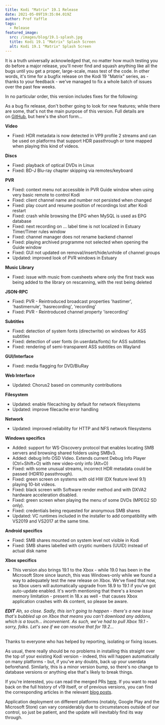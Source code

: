 ```yaml
---
title: Kodi "Matrix" 19.1 Release
date: 2021-05-09T19:35:04.019Z
author: Prof Yaffle
tags:
  - Release
featured_image:
  src: /images/blog/19.1-splash.jpg
  title: Kodi 19.1 "Matrix" Splash Screen
  alt: Kodi 19.1 "Matrix" Splash Screen
---
```

It is a truth universally acknowledged that, no matter how much testing you do before a major release, you'll never find and squash anything like all the bugs until you get a proper, large-scale, mass test of the code. In other words, it's time for a bugfix release on the Kodi 19 "Matrix" series, as - thanks to your feedback - we've managed to fix a whole batch of issues over the past few weeks.

In no particular order, this version includes fixes for the following:

As a bug fix release, don't bother going to look for new features; while there are some, that's not the main purpose of this version. Full details are on [GitHub](https://github.com/xbmc/xbmc/compare/19.0-Matrix...v19.1-Matrix), but here's the short form...

**Video**

* Fixed: HDR metadata is now detected in VP9 profile 2 streams and can be used on platforms that support HDR passthrough or tone mapped when playing this kind of videos.

**Discs**

* Fixed: playback of optical DVDs in Linux
* Fixed: BD-J Blu-ray chapter skipping via remotes/keyboard

**PVR**

* Fixed: context menu not accessible in PVR Guide window when using very basic remote to control Kodi
* Fixed: client channel name and number not persisted when changed
* Fixed: play count and resume position of recordings lost after Kodi restart
* Fixed: crash while browsing the EPG when MySQL is used as EPG database
* Fixed: next recording on ... label time is not localized in Estuary Timer/Timer rules window
* Fixed: channel manager does not rename backend channel
* Fixed: playing archived programme not selected when opening the Guide window
* Fixed: GUI not updated on removal/insert/hide/unhide of channel groups
* Updated: improved look of PVR windows in Estuary

**Music Library**

* Fixed: issue with music from cuesheets where only the first track was being added to the library on rescanning, with the rest being deleted

**JSON-RPC**

* Fixed: PVR - Reintroduced broadcast properties 'hastimer', 'hastimerrule', 'hasrecording', 'recording'
* Fixed: PVR - Reintroduced channel property 'isrecording'

**Subtitles**

* Fixed: detection of system fonts (directwrite) on windows for ASS subtitles
* Fixed: detection of user fonts (in userdata/fonts) for ASS subtitles
* Fixed: rendering of semi-transparent ASS subtitles on Wayland

**GUI/Interface**

* Fixed: media flagging for DVD/BluRay

**Web Interface**

* Updated: Chorus2 based on community contributions

**Filesystem**

* Updated: enable filecaching by default for network filesystems
* Updated: improve filecache error handling

**Network**

* Updated: improved reliability for HTTP and NFS network filesystems

**Windows specifics**

* Added: support for WS-Discovery protocol that enables locating SMB servers and browsing shared folders using SMBv3.
* Added: debug Info OSD Video. Extends current Debug Info Player (Ctrl+Shift+O) with new video-only info (Alt+O)
* Fixed: with some unusual streams, incorrect HDR metadata could be passed (HDR10 passthrough).
* Fixed: green screen on systems with old HW (DX feature level 9.1) playing 10-bit videos.
* Fixed: black screen with Software render method and with DXVA2 hardware acceleration disabled.
* Fixed: green screen when playing the menu of some DVDs (MPEG2 SD only).
* Fixed: credentials being requested for anonymous SMB shares
* Updated: VC runtimes included in the installer to add compatibility with VS2019 and VS2017 at the same time.

**Android specifics**

* Fixed: SMB shares mounted on system level not visible in Kodi
* Fixed: SMB shares labelled with cryptic numbers (UUID) instead of actual disk name

**Xbox specifics**

* This version also brings 19.1 to the Xbox - while 19.0 has been in the Microsoft Store since launch, this was Windows-only while we found a way to adequately test the new release on Xbox. We've fixed that now, so Xbox users will automatically upgrade from 18.9 to 19.1 if you've got auto-update enabled. It's worth mentioning that there's a known memory limitation - present in 18.x as well - that causes Xbox application crashes with 4k content, so please be aware.

***EDIT** Ah, so close. Sadly, this isn't going to happen - there's a new issue that's bubbled up on Xbox that means you can't download any addons, which is a touch... inconvenient. As such, we've had to pull Xbox 19.1 - sorry, folks. Let's see if we can resolve that for 19.2...*

\
Thanks to everyone who has helped by reporting, isolating or fixing issues.

As usual, there really should be no problems in installing this straight over the top of your existing Kodi version - indeed, this will happen automatically on many platforms - but, if you've any doubts, back up your userdata beforehand. Similarly, this is a minor version bump, so there's no change to database versions or anything else that's likely to break things.

If you're interested, you can read the merged PRs [here](https://github.com/xbmc/xbmc/pulls?q=is%3Apr+sort%3Aupdated-desc+milestone%3A%22Matrix+19.1%22+label%3A%22v19+Matrix%22+). If you want to read back on the full history of v19 itself, or of previous versions, you can find the corresponding articles in the relevant [blog posts](https://kodi.tv/tags/release-announcements).

Application deployment on different platforms (notably, Google Play and the Microsoft Store) can vary considerably due to circumstances outside of our control, so just be patient, and the update will inevitably find its way through.